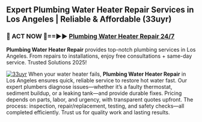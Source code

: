 ## Expert Plumbing Water Heater Repair Services in Los Angeles | Reliable & Affordable (33uyr)  

<h3>🚿 ACT NOW 🌟==►► <a href="https://tinyurl.com/2ne6vx2x" rel="nofollow">Plumbing Water Heater Repair 24/7</a></h3>

**Plumbing Water Heater Repair** provides top-notch plumbing services in Los Angeles. From repairs to installations, enjoy free consultations + same-day service. Trusted Solutions 2025!

[![33uyr](https://i.imgur.com/4PFF4AK.jpeg)](https://tinyurl.com/2ne6vx2x)
When your water heater fails, **Plumbing Water Heater Repair** in Los Angeles ensures quick, reliable service to restore hot water fast. Our expert plumbers diagnose issues—whether it’s a faulty thermostat, sediment buildup, or a leaking tank—and provide durable fixes. Pricing depends on parts, labor, and urgency, with transparent quotes upfront. The process: inspection, repair/replacement, testing, and safety checks—all completed efficiently. Trust us for quality work and lasting results.